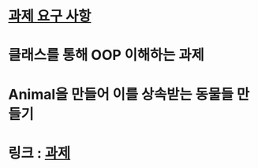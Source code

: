 # [과제 요구 사항](https://teamsparta.notion.site/2-OOP-Summary-1612dc3ef5148085a100df4957e29bdb)
# 클래스를 통해 OOP 이해하는 과제
# Animal을 만들어 이를 상속받는 동물들 만들기
# 링크 : [과제](https://1drv.ms/u/c/9360c5bd5d7fe113/EfQG-QmMBDhDjZNhM3j5Ie4B0I06t_35U--nasrnMZc5MA?e=g71w4c)
